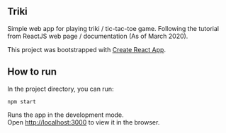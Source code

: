 ## Triki

Simple web app for playing triki / tic-tac-toe game. Following the tutorial from ReactJS web page / documentation (As of March 2020).

This project was bootstrapped with [Create React App](https://github.com/facebook/create-react-app).

## How to run

In the project directory, you can run:

`npm start`

Runs the app in the development mode.<br />
Open [http://localhost:3000](http://localhost:3000) to view it in the browser.
